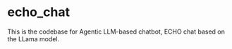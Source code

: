 # echo_chat
This is the codebase for Agentic LLM-based chatbot, ECHO chat based on the LLama model.
